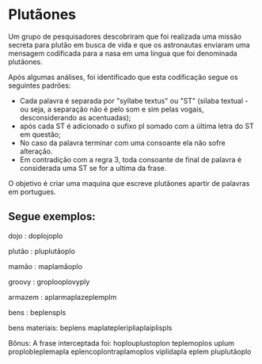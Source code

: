 Plutãones
=========

Um grupo de pesquisadores descobriram que foi realizada uma missão secreta para plutão em busca de vida e que os astronautas enviaram uma mensagem codificada para a nasa em uma lingua que foi denominada plutãones.

Após algumas análises, foi identificado que esta codificação segue os seguintes padrões:

* Cada palavra é separada por "syllabe textus" ou "ST" (silaba textual - ou seja, a separação não é pelo som e sim pelas vogais, desconsiderando as acentuadas);
* após cada ST é adicionado o sufixo pl somado com a última letra do ST em questão;
* No caso da palavra terminar com uma consoante ela não sofre alteração.
* Em contradição com a regra 3, toda consoante de final de palavra é considerada uma ST se for a ultima da frase.

O objetivo é criar uma maquina que escreve plutãones apartir de palavras em portugues.

Segue exemplos: 
---------------

dojo    : doplojoplo

plutão  : pluplutãoplo

mamão   : maplamãoplo

groovy  : groplooplovyply

armazem : aplarmaplazeplemplm

bens    : beplenspls

bens materiais: beplens maplatepleripliaplaiplispls

Bônus: A frase interceptada foi: hoplouplustoplon teplemoplos uplum proplobleplemapla eplencoplontraplamoplos viplidapla eplem pluplutãoplo
